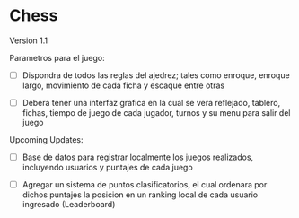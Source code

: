 # Chess

Version 1.1

Parametros para el juego:

- [ ] Dispondra de todos las reglas del ajedrez; tales como enroque, enroque largo, movimiento de cada ficha y escaque entre otras

- [ ] Debera tener una interfaz grafica en la cual se vera reflejado, tablero, fichas, tiempo de juego de  cada jugador, turnos y su menu para salir del juego

 Upcoming Updates:

- [ ] Base de datos para registrar localmente los juegos realizados, incluyendo usuarios y puntajes de cada juego

- [ ] Agregar un sistema de puntos clasificatorios, el cual ordenara por dichos puntajes la posicion en un ranking local de cada usuario ingresado (Leaderboard)


